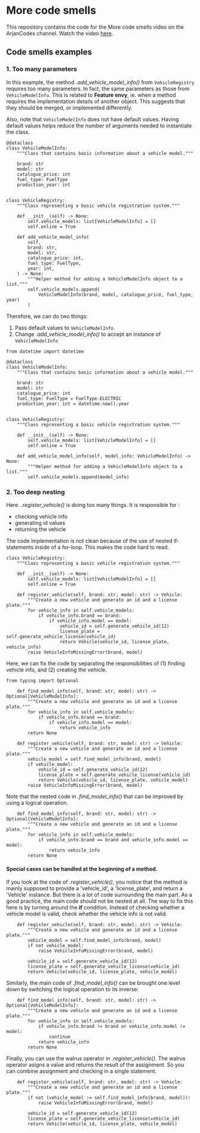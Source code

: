 # More code smells

This repository contains the code for the More code smells video on the ArjanCodes channel. Watch the video [here](https://youtu.be/zmWf_cHyo8s).

## Code smells examples

### 1. Too many parameters

In this example, the method *.add_vehicle_model_info()* from `VehicleRegistry` requires too many parameters. In fact, 
the same parameters as those from `VehicleModelInfo`. This is related to **Feature envy**, ie. when a method requires 
the implementation details of another object. This suggests that they should be merged, or implemented differently.

Also, note that `VehicleModelInfo` does not have default values. Having default values helps reduce the number of 
arguments needed to instantiate the class.


```
@dataclass
class VehicleModelInfo:
    """Class that contains basic information about a vehicle model."""

    brand: str
    model: str
    catalogue_price: int
    fuel_type: FuelType
    production_year: int


class VehicleRegistry:
    """Class representing a basic vehicle registration system."""

    def __init__(self) -> None:
        self.vehicle_models: list[VehicleModelInfo] = []
        self.online = True

    def add_vehicle_model_info(
        self,
        brand: str,
        model: str,
        catalogue_price: int,
        fuel_type: FuelType,
        year: int,
    ) -> None:
        """Helper method for adding a VehicleModelInfo object to a list."""
        self.vehicle_models.append(
            VehicleModelInfo(brand, model, catalogue_price, fuel_type, year)
        )

```

Therefore, we can do two things:

1. Pass default values to `VehicleModelInfo`.
2. Change *.add_vehicle_model_info()* to accept an instance of `VehicleModelInfo`


```
from datetime import datetime

@dataclass
class VehicleModelInfo:
    """Class that contains basic information about a vehicle model."""

    brand: str
    model: str
    catalogue_price: int
    fuel_type: FuelType = FuelType.ELECTRIC
    production_year: int = datetime.now().year


class VehicleRegistry:
    """Class representing a basic vehicle registration system."""

    def __init__(self) -> None:
        self.vehicle_models: list[VehicleModelInfo] = []
        self.online = True

    def add_vehicle_model_info(self, model_info: VehicleModelInfo) -> None:
        """Helper method for adding a VehicleModelInfo object to a list."""
        self.vehicle_models.append(model_info)

```

### 2. Too deep nesting

Here. *.register_vehicle()* is doing too many things. It is responsible for :

- checking vehicle info
- generating id values
- returning the vehicle

The code implementation is not clean because of the use of nested if-statements inside 
of a for-loop. This makes the code hard to read.

```
class VehicleRegistry:
    """Class representing a basic vehicle registration system."""

    def __init__(self) -> None:
        self.vehicle_models: list[VehicleModelInfo] = []
        self.online = True

    def register_vehicle(self, brand: str, model: str) -> Vehicle:
        """Create a new vehicle and generate an id and a license plate."""
        for vehicle_info in self.vehicle_models:
            if vehicle_info.brand == brand:
                if vehicle_info.model == model:
                    vehicle_id = self.generate_vehicle_id(12)
                    license_plate = self.generate_vehicle_license(vehicle_id)
                    return Vehicle(vehicle_id, license_plate, vehicle_info)
        raise VehicleInfoMissingError(brand, model)
```

Here, we can fix the code by separating the responsibilities of (1) finding vehicle info, 
and (2) creating the vehicle. 

```
from typing import Optional

    def find_model_info(self, brand: str, model: str) -> Optional[VehicleModelInfo]:
        """Create a new vehicle and generate an id and a license plate."""
        for vehicle_info in self.vehicle_models:
            if vehicle_info.brand == brand:
                if vehicle_info.model == model:
                    return vehicle_info
        return None

    def register_vehicle(self, brand: str, model: str) -> Vehicle:
        """Create a new vehicle and generate an id and a license plate."""
        vehicle_model = self.find_model_info(brand, model)
        if vehicle_model:
            vehicle_id = self.generate_vehicle_id(12)
            license_plate = self.generate_vehicle_license(vehicle_id)
            return Vehicle(vehicle_id, license_plate, vehicle_model)
        raise VehicleInfoMissingError(brand, model)
```

Note that the nested code in *.find_model_info()* that can be improved by 
using a logical operation. 

```
    def find_model_info(self, brand: str, model: str) -> Optional[VehicleModelInfo]:
        """Create a new vehicle and generate an id and a license plate."""
        for vehicle_info in self.vehicle_models:
            if vehicle_info.brand == brand and vehicle_info.model == model:
                return vehicle_info
        return None
```

#### Special cases can be handled at the beginning of a method. 

If you look at the code of *.register_vehicle()*, you notice that the method is mainly supposed to provide 
a 'vehicle_id', a 'license_plate', and return a 'Vehicle' instance. But there is a lot
of code surrounding the main part. As a good practice, the main code should not be nested
at all. The way to fix this here is by turning around the **if** condition. Instead of checking 
whether a vehicle model is valid, check whether the vehicle info is not valid.

```
    def register_vehicle(self, brand: str, model: str) -> Vehicle:
        """Create a new vehicle and generate an id and a license plate."""
        vehicle_model = self.find_model_info(brand, model)
        if not vehicle_model:
            raise VehicleInfoMissingError(brand, model)

        vehicle_id = self.generate_vehicle_id(12)
        license_plate = self.generate_vehicle_license(vehicle_id)
        return Vehicle(vehicle_id, license_plate, vehicle_model)
```

Similarly, the main code of *.find_model_info()* can be brought one level down by switching the 
logical operation to its inverse:

```
    def find_model_info(self, brand: str, model: str) -> Optional[VehicleModelInfo]:
        """Create a new vehicle and generate an id and a license plate."""
        for vehicle_info in self.vehicle_models:
            if vehicle_info.brand != brand or vehicle_info.model != model:
                continue
            return vehicle_info
        return None
```

Finally, you can use the walrus operator in *.register_vehicle()*. The walrus operator asigns a value and 
returns the result of the assignment. So you can combine assignment and checking in a single statement. 

```
    def register_vehicle(self, brand: str, model: str) -> Vehicle:
        """Create a new vehicle and generate an id and a license plate."""
        if not (vehicle_model := self.find_model_info(brand, model)):
            raise VehicleInfoMissingError(brand, model)

        vehicle_id = self.generate_vehicle_id(12)
        license_plate = self.generate_vehicle_license(vehicle_id)
        return Vehicle(vehicle_id, license_plate, vehicle_model)
```

